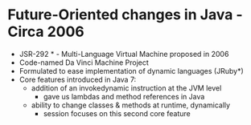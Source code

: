 # Future-Oriented changes in Java - Circa 2006

* JSR-292 * - Multi-Language Virtual Machine proposed in 2006
* Code-named Da Vinci Machine Project
* Formulated to ease implementation of dynamic languages (JRuby*)
* Core features introduced in Java 7:
  * addition of an invokedynamic instruction at the JVM level
    * gave us lambdas and method references in Java
  * ability to change classes & methods at runtime, dynamically
    * session focuses on this second core feature